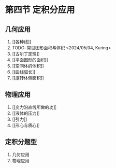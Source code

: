 # 第四节 定积分应用

## 几何应用

1. [[各种线]]
2. TODO: 常见图形面积与体积 <2024/05/04, Kuring>
3. [[古尔丁定理]]
4. [[平面图形的面积]]
5. [[空间体的体积]]
6. [[曲线弧长]]
7. [[旋转体侧面积]]

## 物理应用

1. [[变力沿直线所做的功]]
2. [[液体的压力]]
3. [[引力]]
4. [[形心与质心]]

## 定积分题型

1. 几何应用
2. 物理应用
